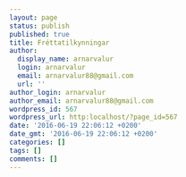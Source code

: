 ```yaml
---
layout: page
status: publish
published: true
title: Fréttatilkynningar
author:
  display_name: arnarvalur
  login: arnarvalur
  email: arnarvalur88@gmail.com
  url: ''
author_login: arnarvalur
author_email: arnarvalur88@gmail.com
wordpress_id: 567
wordpress_url: http:localhost/?page_id=567
date: '2016-06-19 22:06:12 +0200'
date_gmt: '2016-06-19 22:06:12 +0200'
categories: []
tags: []
comments: []
---
```


